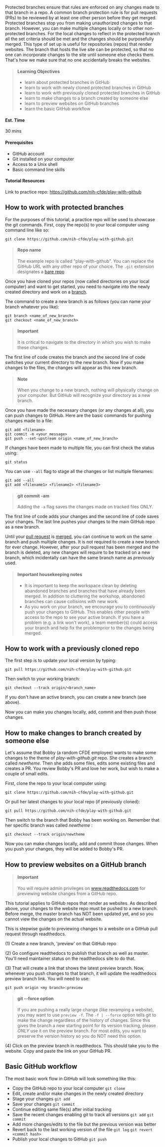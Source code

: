 Protected branches ensure that rules are enforced on any changes made to that branch in a repo. A common branch protection rule is for pull requests (PRs) to be reviewed by at least one other person before they get merged. Protected branches stop you from making unauthorized changes to that branch. However, you can make multiple changes locally or to other non-protected branches. For the local changes to reflect in the protected branch all the set criteria should be met and the changes should be purposefully merged. This type of set up is useful for repositories (repos) that render websites. The branch that hosts the live site can be protected, so that no one can incorporate changes to the site until someone else checks them. That's how we make sure that no one accidentally breaks the websites.

> #### Learning Objectives
> - learn about protected branches in GitHub
> - learn to work with newly cloned protected branches in GitHub
> - learn to work with previously cloned protected branches in GitHub
> - learn to make changes to a branch created by someone else
> - learn to preview websites on GitHub branches
> - learn the basic GitHub workflow

#### Est. Time

30 mins

#### Prerequisites

- GitHub account
- Git installed on your computer
- Access to a Unix shell
- Basic command line skills

#### Tutorial Resources

Link to practice repo: <https://github.com/nih-cfde/play-with-github>

## How to work with protected branches

For the purposes of this tutorial, a practice repo will be used to showcase the git commands. First, copy the repo(s) to your local computer using command line like so:

```
git clone https://github.com/nih-cfde/play-with-github.git
```

> #### Repo name
> The example repo is called "play-with-github". You can replace the GitHub URL with any other repo of your choice. The `.git` extension designates a [bare repo](http://www.saintsjd.com/2011/01/what-is-a-bare-git-repository/)

Once you have cloned your repos (now called directories on your local computer) and want to get started, you need to navigate into the newly created directory and work on a [branch](https://docs.github.com/en/free-pro-team@latest/github/collaborating-with-issues-and-pull-requests/about-branches).

The command to create a new branch is as follows (you can name your branch whatever you like):

```
git branch <name_of_new_branch>
git checkout <name_of_new_branch>
```

> #### Important
> It is critical to navigate to the directory in which you wish to make these changes.

The first line of code creates the branch and the second line of code switches your current directory to the new branch. Now if you make changes to the files, the changes will appear as this new branch.

> #### Note
> When you change to a new branch, nothing will physically change on your computer. But GitHub will recognize your directory as a new branch.

Once you have made the necessary changes (or any changes at all), you can push changes to GitHub. Here are the basic commands for pushing changes made to a  file:

```
git add <filename>
git commit -m <your_message>
git push --set-upstream origin <name_of_new_branch>
```

If changes have been made to multiple file, you can first check the status using:

```
git status
```
You can use `--all` flag to stage all the changes or list multiple filenames:

```
git add --all
git add <filename1> <filename2> <filename3>
```

> #### git commit -am
> Adding the `-a` flag saves the changes made on tracked files ONLY.

The first line of code adds your changes and the second line of code saves your changes. The last line pushes your changes to the main GitHub repo as a new branch.

Until your [pull request](https://docs.github.com/en/free-pro-team@latest/github/collaborating-with-issues-and-pull-requests/about-pull-requests) is [merged](https://docs.github.com/en/free-pro-team@latest/github/collaborating-with-issues-and-pull-requests/merging-a-pull-request), you can continue to work on the same branch and push multiple changes. It is not required to create a new branch for ever change. However, after your pull request has been merged and the branch is deleted, any new changes will require to be tracked on a new branch, which incidentally can have the same branch name as previously used.

> #### Important housekeeping notes
> - It is important to keep the workspace clean by deleting abandoned branches and branches that have already been merged. In addition to cluttering the workshop, abandoned branches can cause collisions with new work.
> - As you work on your branch, we encourage you to continuously push your changes to GitHub. This enables other people with access to the repo to see your active branch. If you have a problem (e.g. a link won't work), a team member(s) could access your branch and help fix the problemprior to the changes being merged.

## How to work with a previously cloned repo

The first step is to update your local version by typing:

```
git pull https://github.com/nih-cfde/play-with-github.git
```

Then switch to your working branch:

```
git checkout --track origin/<branch_name>
```

If you don't have an active branch, you can create a new branch (see above).

Now you can make you changes locally, add, commit and then push those changes.

## How to make changes to branch created by someone else

Let's assume that Bobby (a random CFDE employee) wants to make some changes to the theme of *play-with-github.git* repo. She creates a branch called *newtheme*. Then she adds some files, edits some existing files and creates a PR. You review Bobby's PR and love her work, but wish to make a couple of small edits.

First, clone the repo to your local computer using:

```
git clone https://github.com/nih-cfde/play-with-github.git
```

Or pull her latest changes to your local repo (if previously cloned):

```
git pull https://github.com/nih-cfde/play-with-github.git
```

Then switch to the branch that Bobby has been working on. Remember that her specific branch was called *newtheme* :

```
git checkout --track origin/newtheme
```

Now you can make changes locally, add and commit those changes. When you push your changes, they will be added to Bobby's PR.

## How to preview websites on a GitHub branch

> #### Important
> You will require admin privileges on www.readthedocs.com for previewing website changes from a GitHub repo.

This tutorial applies to GitHub repos that render as websites. As described above, your changes to the website repo must be pushed to a new branch. Before merge, the master branch has NOT been updated yet, and so you cannot view the changes on the actual website. 

This is stepwise guide to previewing changes to a website on a GitHub pull request through readthedocs.

(1) Create a new branch, 'preview' on that GitHub repo

(2) Go configure readthedocs to publish that branch as well as master. You'll need maintainer status on the readthedocs site to do that.

(3) That will create a link that shows the latest preview branch. Now, whenever you push changes to that branch, it will update the readthedocs preview branch link. You will need to use:

```
git push origin <my branch>:preview
```

> #### git --force option
> If you are pushing a really large change (like revamping a website), you may want to use `preview -f`. The `-f | --force` option tells git to make the change regardless of the history of changes. Since this gives the branch a new starting point for its version tracking, please *ONLY* use it on the preview branch. For most edits, you want to preserve the version history so you do NOT need this option.

(4) Click on the preview branch in readthedocs. This should take you to the website. Copy and paste the link on your GitHub PR.

## Basic GitHub workflow

The most basic work flow in GitHub will look something like this:

- Copy the GitHub repo to your local computer `git clone`
- Edit, create and/or make changes in the newly created directory
- Stage your changes `git add`
- Save your changes `git commit`
- Continue editing same file(s) after initial tracking
- Save the recent changes enabling git to track all versions `git add` `git commit`
- Add more changes/edits to the file but the previous version was better
- Revert back to the last working version of the file `git log` `git revert <commit hash>`
- Publish your local changes to GitHub `git push`
